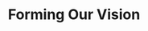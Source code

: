 ---
year: "2016"
title: "Forming Our Vision"
description: ["It was not just her name - Kiran Ma, she truly was ray of light. On 15th June 2015 the most extraordinary life we witnessed came to an end but her enduring hope, deep compassion and unwavering resilience lived on. Her vision, thoughts and actions manifested a year later and Kiran Foundation was born on 15th June 2016.",]
image: "/assets/images/about/ray-of-light.webp"
button:
    button_type: ""  # btn1 for primary, btn2 for secondary, btn3 for tertiary
    button_text: ""
    button_path: ""
---